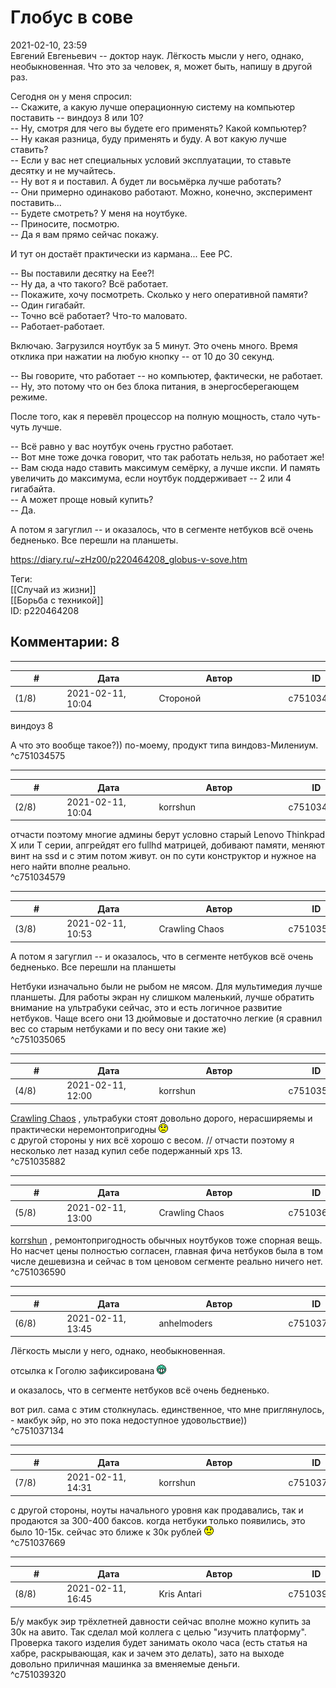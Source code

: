 Глобус в сове
=============

  
2021-02-10, 23:59  
 Евгений Евгеньевич -- доктор наук. Лёгкость мысли у него, однако, необыкновенная. Что это за человек, я, может быть, напишу в другой раз.   
   
 Сегодня он у меня спросил:   
 -- Скажите, а какую лучше операционную систему на компьютер поставить -- виндоуз 8 или 10?   
 -- Ну, смотря для чего вы будете его применять? Какой компьютер?   
 -- Ну какая разница, буду применять и буду. А вот какую лучше ставить?   
 -- Если у вас нет специальных условий эксплуатации, то ставьте десятку и не мучайтесь.   
 -- Ну вот я и поставил. А будет ли восьмёрка лучше работать?   
 -- Они примерно одинаково работают. Можно, конечно, эксперимент поставить...   
 -- Будете смотреть? У меня на ноутбуке.   
 -- Приносите, посмотрю.   
 -- Да я вам прямо сейчас покажу.   
   
 И тут он достаёт практически из кармана... Eee PC.   
   
 -- Вы поставили десятку на Eee?!   
 -- Ну да, а что такого? Всё работает.   
 -- Покажите, хочу посмотреть. Сколько у него оперативной памяти?   
 -- Один гигабайт.   
 -- Точно всё работает? Что-то маловато.   
 -- Работает-работает.   
   
 Включаю. Загрузился ноутбук за 5 минут. Это очень много. Время отклика при нажатии на любую кнопку -- от 10 до 30 секунд.   
   
 -- Вы говорите, что работает -- но компьютер, фактически, не работает.   
 -- Ну, это потому что он без блока питания, в энергосберегающем режиме.   
   
 После того, как я перевёл процессор на полную мощность, стало чуть-чуть лучше.   
   
 -- Всё равно у вас ноутбук очень грустно работает.   
 -- Вот мне тоже дочка говорит, что так работать нельзя, но работает же!   
 -- Вам сюда надо ставить максимум семёрку, а лучше икспи. И память увеличить до максимума, если ноутбук поддерживает -- 2 или 4 гигабайта.   
 -- А может проще новый купить?   
 -- Да.   
   
 А потом я загуглил -- и оказалось, что в сегменте нетбуков всё очень бедненько. Все перешли на планшеты.   
  
<https://diary.ru/~zHz00/p220464208_globus-v-sove.htm>  
  
Теги:  
[[Случай из жизни]]  
[[Борьба с техникой]]  
ID: p220464208  


Комментарии: 8
--------------

  


---



|         #         |              Дата              |                     Автор                     |           ID           |
| --- | --- | --- | --- |
| (1/8) | 2021-02-11, 10:04 | Стороной | c751034575 |

  
  виндоуз 8    
   
 А что это вообще такое?)) по-моему, продукт типа виндовз-Милениум.   
 ^c751034575

---



|         #         |              Дата              |                     Автор                     |           ID           |
| --- | --- | --- | --- |
| (2/8) | 2021-02-11, 10:04 | korrshun | c751034579 |

  
 отчасти поэтому многие админы берут условно старый Lenovo Thinkpad X или T серии, апгрейдят его fullhd матрицей, добивают памяти, меняют винт на ssd и с этим потом живут. он по сути конструктор и нужное на него найти вполне реально.   
 ^c751034579

---



|         #         |              Дата              |                     Автор                     |           ID           |
| --- | --- | --- | --- |
| (3/8) | 2021-02-11, 10:53 | Crawling Chaos | c751035065 |

  
  А потом я загуглил -- и оказалось, что в сегменте нетбуков всё очень бедненько. Все перешли на планшеты    
   
 Нетбуки изначально были не рыбом не мясом. Для мультимедия лучше планшеты. Для работы экран ну слишком маленький, лучше обратить внимание на ультрабуки сейчас, это и есть логичное развитие нетбуков. Чаще всего они 13 дюймовые и достаточно легкие (я сравнил вес со старым нетбуками и по весу они такие же)   
 ^c751035065

---



|         #         |              Дата              |                     Автор                     |           ID           |
| --- | --- | --- | --- |
| (4/8) | 2021-02-11, 12:00 | korrshun | c751035882 |

  
  [Crawling Chaos](http://degozaru.diary.ru "Фундаментальная ошибка атрибуции")  , ультрабуки стоят довольно дорого, нерасширяемы и практически неремонтопригодны ![:(](pics/1146.gif)   
 с другой стороны у них всё хорошо с весом. // отчасти поэтому я несколько лет назад купил себе подержанный xps 13.   
 ^c751035882

---



|         #         |              Дата              |                     Автор                     |           ID           |
| --- | --- | --- | --- |
| (5/8) | 2021-02-11, 13:00 | Crawling Chaos | c751036590 |

  
  [korrshun](http://Igel-kun.diary.ru "kimi wo shiranai monogatari")  , ремонтопригодность обычных ноутбуков тоже спорная вещь. Но насчет цены полностью согласен, главная фича нетбуков была в том числе дешевизна и сейчас в том ценовом сегменте реально ничего нет.   
 ^c751036590

---



|         #         |              Дата              |                     Автор                     |           ID           |
| --- | --- | --- | --- |
| (6/8) | 2021-02-11, 13:45 | anhelmoders | c751037134 |

  
  Лёгкость мысли у него, однако, необыкновенная.    
   
 отсылка к Гоголю зафиксирована ![:D](pics/1131.gif)   
   
  и оказалось, что в сегменте нетбуков всё очень бедненько.    
   
 вот рил. сама с этим столкнулась. единственное, что мне приглянулось, - макбук эйр, но это пока недоступное удовольствие))   
 ^c751037134

---



|         #         |              Дата              |                     Автор                     |           ID           |
| --- | --- | --- | --- |
| (7/8) | 2021-02-11, 14:31 | korrshun | c751037669 |

  
 с другой стороны, ноуты начального уровня как продавались, так и продаются за 300-400 баксов. когда нетбуки только появились, это было 10-15к. сейчас это ближе к 30к рублей ![:(](pics/1146.gif)   
 ^c751037669

---



|         #         |              Дата              |                     Автор                     |           ID           |
| --- | --- | --- | --- |
| (8/8) | 2021-02-11, 16:45 | Kris Antari | c751039320 |

  
 Б/у макбук эир трёхлетней давности сейчас вполне можно купить за 30к на авито. Так сделал мой коллега с целью "изучить платформу". Проверка такого изделия будет занимать около часа (есть статья на хабре, раскрывающая, как и зачем это делать), зато на выходе довольно приличная машинка за вменяемые деньги.   
 ^c751039320